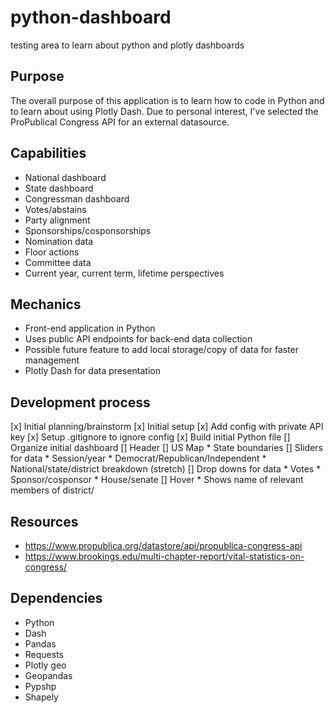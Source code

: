 # python-dashboard
testing area to learn about python and plotly dashboards

## Purpose
The overall purpose of this application is to learn how to code in Python and to learn about using Plotly Dash. Due to personal interest, I've selected the ProPublical Congress API for an external datasource.

## Capabilities
* National dashboard
* State dashboard
* Congressman dashboard
* Votes/abstains
* Party alignment
* Sponsorships/cosponsorships
* Nomination data
* Floor actions
* Committee data
* Current year, current term, lifetime perspectives


## Mechanics
* Front-end application in Python
* Uses public API endpoints for back-end data collection
* Possible future feature to add local storage/copy of data for faster management
* Plotly Dash for data presentation

## Development process
[x] Initial planning/brainstorm
[x] Initial setup
    [x] Add config with private API key
    [x] Setup .gitignore to ignore config
    [x] Build initial Python file
[] Organize initial dashboard
    [] Header
    [] US Map
    * State boundaries
    [] Sliders for data
    * Session/year
    * Democrat/Republican/Independent
    * National/state/district breakdown (stretch)
    [] Drop downs for data
    * Votes
    * Sponsor/cosponsor
    * House/senate
    [] Hover
    * Shows name of relevant members of district/

## Resources
* https://www.propublica.org/datastore/api/propublica-congress-api
* https://www.brookings.edu/multi-chapter-report/vital-statistics-on-congress/

## Dependencies
* Python 
* Dash 
* Pandas
* Requests
* Plotly geo
* Geopandas
* Pypshp
* Shapely
